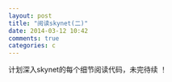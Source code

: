 ```yaml
---
layout: post
title: "阅读skynet(二)"
date: 2014-03-12 10:42
comments: true
categories: c
---
```


计划深入skynet的每个细节阅读代码，未完待续 ！